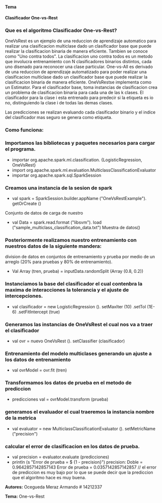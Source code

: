 
#### Tema

####  Clasificador One-vs-Rest

###  Que es el algoritmo Clasificador One-vs-Rest?

OneVsRest es un ejemplo de una reduccion de aprendizaje automatico para realizar una clasificacion multiclase dado un clasificador base que puede realizar la clasificacion binaria de manera eficiente. Tambien se conoce como "Uno contra todos".
La clasificacion uno contra todos es un metodo que involucra entrenamiento con N clasificadores binarios distintos, cada uno disenado para reconocer una clase particular. One-vs-All es derivado de una reduccion de aprendizaje automatizado para poder realizar una clasificacion multiclase dado un clasificador base que puede realizar la clasificacion binaria de manera eficiente.
OneVsRestse implementa como un Estimator. Para el clasificador base, toma instancias de clasificacion crea un problema de clasificacion binaria para cada una de las k clases. El clasificador para la clase i esta entrenado para predecir si la etiqueta es io no, distinguiendo la clase i de todas las demas clases.

Las predicciones se realizan evaluando cada clasificador binario y el indice del clasificador mas seguro se genera como etiqueta.

### Como funciona:
### Importamos las bibliotecas y paquetes necesarios para cargar el programa.
* importar org.apache.spark.ml.classification. {LogisticRegression, OneVsRest}
* import org.apache.spark.ml.evaluation.MulticlassClassificationEvaluator
* importar org.apache.spark.sql.SparkSession

### Creamos una instancia de la sesion de spark
* val spark = SparkSession.builder.appName ("OneVsRestExample"). getOrCreate ()

Conjunto de datos de carga de nuestro 

* val Data = spark.read.format ("libsvm"). load ("sample_multiclass_classification_data.txt")
Muestra de datos()

### Posteriormente realizamos nuestro entrenamiento con nuestros datos de la siguiente mandera:
 division de datos en conjuntos de entrenamiento y prueba por medio de un arreglo (20% para pruebas y 80% de entrenamiento).
* Val Array (tren, prueba) = inputData.randomSplit (Array (0.8, 0.2))

### Instanciamos la base del clasificador el cual contenbra la maxima de interacciones la tolerancia y el ajuste de intercepciones.
*   val clasificador = new LogisticRegression (). setMaxIter (10) .setTol (1E-6) .setFitIntercept (true)

### Generamos las instancias de OneVsRest el cual nos va a traer el clasificador
* val ovr = nuevo OneVsRest (). setClassifier (clasificador)

### Entrenamiento del modelo multiclases generando un ajuste a los datos de entrenamiento
* val ovrModel = ovr.fit (tren)

### Transformamos los datos de prueba en el metodo de prediccion
* predicciones val = ovrModel.transform (prueba)

### generamos el evaluador el cual traeremos la instancia nombre de la metrica
* val evaluator = new MulticlassClassificationEvaluator (). setMetricName ("precision")

### calcular el error de clasificacion en los datos de prueba.
* val precision = evaluator.evaluate (predicciones)
* println (s "Error de prueba = $ {1 - precision}")
                precision: Doble = 0.9642857142857143
                Error de prueba = 0.0357142857142857 // el error de prediccion es muy bajo por lo que se puede decir que la prediccion que el algoritmo hace es muy buena.

**Autores:** Ocegueda Meraz Armando # 14212337

**Tema:** One-vs-Rest